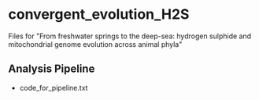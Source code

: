 # convergent_evolution_H2S
Files for "From freshwater springs to the deep-sea: hydrogen sulphide and mitochondrial genome evolution across animal phyla"

## Analysis Pipeline
* code_for_pipeline.txt
